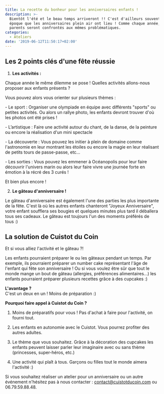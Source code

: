 ```yaml
---
title: La recette du bonheur pour les anniversaires enfants !
description: >-
  Bientôt l'été et le beau temps arriveront !! C'est d'ailleurs souvent à cette
  époque que les anniversaires plein air ont lieu ! Comme chaque année, les
  parents seront confrontés aux mêmes problématiques.
categories:
  - Ateliers
date: '2019-06-12T11:50:17+02:00'
---
```

## Les 2 points clés d'une fête réussie

1. **Les activités :**

Chaque année le même dilemme se pose ! Quelles activités allons-nous proposer aux enfants présents ? 

Vous pouvez alors vous orienter sur plusieurs thèmes : 

\- Le sport : Organiser une olympiade en équipe avec différents "sports" ou petites activités. Ou alors un rallye photo, les enfants devront trouver d'où les photos ont été prises !

\- L’artistique : Faire une activité autour du chant, de la danse, de la peinture ou encore la réalisation d'un mini spectacle

\- La découverte : Vous pouvez les initier à plein de domaine comme l'astronomie en leur montrant les étoiles ou encore la magie en leur réalisant de petits tours de passe-passe, etc...

\- Les sorties : Vous pouvez les emmener à Océanopolis pour leur faire découvrir l'univers marin ou alors leur faire vivre une journée forte en émotion à la récré des 3 curés !

Et bien plus encore ! 

2. **Le gâteau d'anniversaire !**

Le gâteau d'anniversaire est également l'une des parties les plus importante de la fête. C'est là où les autres enfants chanteront "Joyeux Anniversaire", votre enfant soufflera ses bougies et quelques minutes plus tard il déballera tous ses cadeaux. Le gâteau est toujours l'un des moments préférés de tous :)

## La solution de Cuistot du Coin

Et si vous alliez l'activité et le gâteau ?!

Les enfants pourraient préparer le ou les gâteaux pendant un temps. Par exemple, ils pourraient préparer un number cake représentant l'âge de l'enfant qui fête son anniversaire ! Ou si vous voulez être sûr que tout le monde mange un bout de gâteau (allergies, préférences alimentaires...) les enfants pourraient préparer plusieurs recettes grâce à des cupcakes :)

**L'avantage ?**\
C'est un deux en un ! Moins de préparation :)

**Pourquoi faire appel à Cuistot du Coin ?**

1. Moins de préparatifs pour vous ! Pas d'achat à faire pour l'activité, on fourni tout.

2. Les enfants en autonomie avec le Cuistot. Vous pourrez profiter des autres adultes.

3. Le thème que vous souhaitez. Grâce à la décoration des cupcakes les enfants peuvent laisser parler leur imaginaire avec ou sans thème (princesses, super-héros, etc.)

4. Une activité qui plaît à tous. Garçons ou filles tout le monde aimera l'activité :)



Si vous souhaitez réaliser un atelier pour un anniversaire ou un autre événement n'hésitez pas à nous contacter : contact@cuistotducoin.com ou 06.79.59.88.48.
